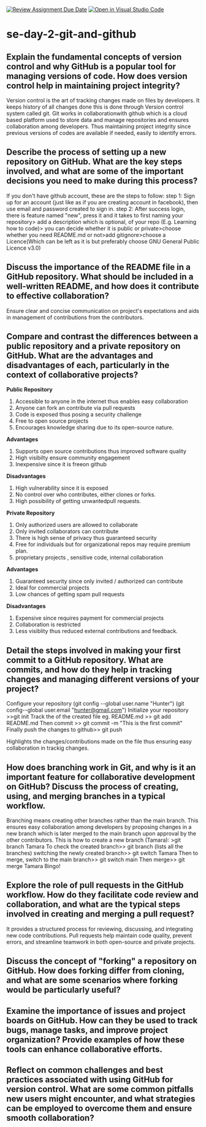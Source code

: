 [![Review Assignment Due Date](https://classroom.github.com/assets/deadline-readme-button-22041afd0340ce965d47ae6ef1cefeee28c7c493a6346c4f15d667ab976d596c.svg)](https://classroom.github.com/a/8wgCKhpZ)
[![Open in Visual Studio Code](https://classroom.github.com/assets/open-in-vscode-2e0aaae1b6195c2367325f4f02e2d04e9abb55f0b24a779b69b11b9e10269abc.svg)](https://classroom.github.com/online_ide?assignment_repo_id=18443572&assignment_repo_type=AssignmentRepo)
# se-day-2-git-and-github
## Explain the fundamental concepts of version control and why GitHub is a popular tool for managing versions of code. How does version control help in maintaining project integrity?
Version control is the art of tracking changes made on files by developers. It keeps history of all changes done this is done through Version control system called git. Git works in collaborationwith github which is a cloud based platform used to store data and manage repositories and ensures collaboration among developers. Thus maintaining project integrity since previous versions of codes are available if needed, easily to identify errors.

## Describe the process of setting up a new repository on GitHub. What are the key steps involved, and what are some of the important decisions you need to make during this process?
If you don't have github account, these are the steps to follow:
step 1: Sign up for an account (just like as if you are creating account in facebook), then use email and password created to sign in.
step 2: After success login, there is feature named "new", press it and it takes to first naming your repository> add a description which is optional, of your repo (E.g. Learning how to code)> you can decide whether it is public or private>choose whether you need README.md or not>add gitignore>choose a Licence(Which can be left as it is but preferably choose GNU General Public Licence v3.0)

## Discuss the importance of the README file in a GitHub repository. What should be included in a well-written README, and how does it contribute to effective collaboration?
Ensure clear and concise communication on project's expectations and aids in management of contributions from the contributors.

## Compare and contrast the differences between a public repository and a private repository on GitHub. What are the advantages and disadvantages of each, particularly in the context of collaborative projects?

**Public Repository**

1. Accessible to anyone in the internet thus enables easy collaboration
2. Anyone can fork an contribute via pull requests
3. Code is exposed thus posing a security challenge
4. Free to open source projects
5. Encourages knowledge sharing due to its open-source nature.

**Advantages**

1. Supports open source contributions thus improved software quality
2. High visibilty ensure community engagement
3. Inexpensive since it is freeon github

**Disadvantages**

1. High vulnerability since it is exposed
2. No control over who contributes, either clones or forks.
3. High possibility of getting unwantedpull requests.

**Private Repository**

1. Only authorized users are allowed to collaborate
2. Only invited collaborators can contribute
3. There is high sense of privacy thus guaranteed security
4. Free for individuals but for organizational repos may require premium plan.
5. proprietary projects , sensitive code, internal collaboration

**Advantages**

1. Guaranteed security since only invited / authorized can contribute
2. Ideal for commercial projects
3. Low chances of getting spam pull requests

**Disadvantages**

1. Expensive since requires payment for commercial projects
2. Collaboration is restricted
3. Less visiblity thus reduced external contributions and feedback.

## Detail the steps involved in making your first commit to a GitHub repository. What are commits, and how do they help in tracking changes and managing different versions of your project?
Configure your repository 
(git config --global user.name "Hunter")
(git config--global user.email "hunter@gmail.com")
Initialize your repository >>git init
Track the of the created file eg. README.md >> git add README.md
Then commit >> git commit -m "This is the first commit"
Finally push the changes to github>> git push

Highlights the changes/contributions made on the file thus ensuring easy collaboration in trackig changes.
## How does branching work in Git, and why is it an important feature for collaborative development on GitHub? Discuss the process of creating, using, and merging branches in a typical workflow.
Branching means creating other branches rather than the main branch. This ensures easy collaboration among developers by proposing changes in a new branch which is later merged to the main branch upon approval by the other contributors. This is how to create a new branch (Tamara): >git branch Tamara
To check the created branch>> git branch (lists all the branches)
switching the newly created branch>> git switch Tamara
Then to merge, switch to the main branch>> git switch main
Then merge>> git merge Tamara
Bingo!

## Explore the role of pull requests in the GitHub workflow. How do they facilitate code review and collaboration, and what are the typical steps involved in creating and merging a pull request?
 It provides a structured process for reviewing, discussing, and integrating new code contributions. Pull requests help maintain code quality, prevent errors, and streamline teamwork in both open-source and private projects.
## Discuss the concept of "forking" a repository on GitHub. How does forking differ from cloning, and what are some scenarios where forking would be particularly useful?

## Examine the importance of issues and project boards on GitHub. How can they be used to track bugs, manage tasks, and improve project organization? Provide examples of how these tools can enhance collaborative efforts.

## Reflect on common challenges and best practices associated with using GitHub for version control. What are some common pitfalls new users might encounter, and what strategies can be employed to overcome them and ensure smooth collaboration?
